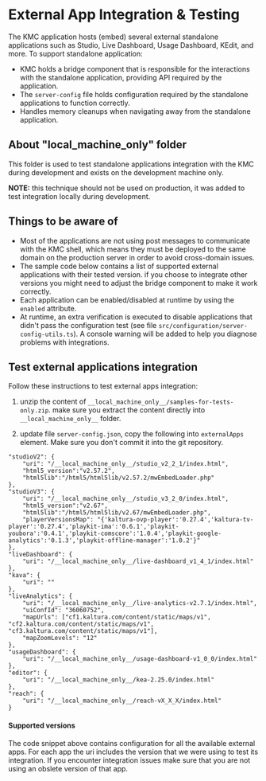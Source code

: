 # External App Integration & Testing
The KMC application hosts (embed) several external standalone applications such as Studio, Live Dashboard, Usage Dashboard, KEdit, and more. To support standalone application:
- KMC holds a bridge component that is responsible for the interactions with the standalone application, providing API required by the application.
- The `server-config` file holds configuration required by the standalone applications to function correctly.
-  Handles memory cleanups when navigating away from the standalone application.

## About "__local_machine_only__" folder
This folder is used to test standalone applications integration with the KMC during development and exists on the development machine only.

**NOTE:** this technique should not be used on production, it was added to test integration locally during development.

## Things to be aware of
- Most of the applications are not using post messages to communicate with the KMC shell, which means they must be deployed to the same domain on the production server in order to avoid cross-domain issues.
- The sample code below contains a list of supported external applications with their tested version. if you choose to integrate other versions you might need to adjust the bridge component to make it work correctly.
- Each application can be enabled/disabled at runtime by using the `enabled` attribute.
- At runtime, an extra verification is executed to disable applications that didn't pass the configuration test (see file `src/configuration/server-config-utils.ts`). A console warning will be added to help you diagnose problems with integrations.

## Test external applications integration
Follow these instructions to test external apps integration:

1. unzip the content of `__local_machine_only__/samples-for-tests-only.zip`. make sure you extract the content directly into `__local_machine_only__` folder.

2. update file `server-config.json`, copy the following into `externalApps` element. Make sure you don't commit it into the git repository.

```
"studioV2": {
    "uri": "/__local_machine_only__/studio_v2_2_1/index.html",
    "html5_version":"v2.57.2",
    "html5lib":"/html5/html5lib/v2.57.2/mwEmbedLoader.php"
},
"studioV3": {
    "uri": "/__local_machine_only__/studio_v3_2_0/index.html",
    "html5_version":"v2.67",
    "html5lib":"/html5/html5lib/v2.67/mwEmbedLoader.php",
    "playerVersionsMap": "{'kaltura-ovp-player':'0.27.4','kaltura-tv-player':'0.27.4','playkit-ima':'0.6.1','playkit-youbora':'0.4.1','playkit-comscore':'1.0.4','playkit-google-analytics':'0.1.3','playkit-offline-manager':'1.0.2'}"       
},
"liveDashboard": {
    "uri": "/__local_machine_only__/live-dashboard_v1_4_1/index.html"
},
"kava": {
    "uri": ""
},
"liveAnalytics": {
    "uri": "/__local_machine_only__/live-analytics-v2.7.1/index.html",
    "uiConfId": "36060752",
    "mapUrls": ["cf1.kaltura.com/content/static/maps/v1", "cf2.kaltura.com/content/static/maps/v1", "cf3.kaltura.com/content/static/maps/v1"],
    "mapZoomLevels": "12"
},
"usageDashboard": {
    "uri": "/__local_machine_only__/usage-dashboard-v1_0_0/index.html"
},
"editor": {
    "uri": "/__local_machine_only__/kea-2.25.0/index.html"
},
"reach": {
    "uri": "/__local_machine_only__/reach-vX_X_X/index.html"
}
```

#### Supported versions

The code snippet above contains configuration for all the available external apps. For each app the uri includes the version that we were using to test its integration. If you encounter integration issues make sure that you are not using an obslete version of that app.  
